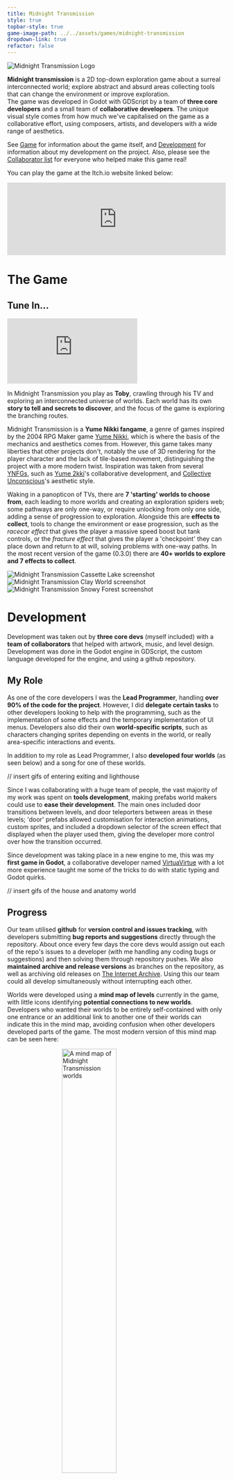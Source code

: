 ```yaml
---
title: Midnight Transmission
style: true
topbar-style: true
game-image-path: ../../assets/games/midnight-transmission
dropdown-link: true
refactor: false
---
```


<img class="title-image NOREFACTOR" alt="Midnight Transmission Logo" src="{{ page.game-image-path }}/mt-logo.gif">

**Midnight transmission** is a 2D top-down exploration game about a surreal interconnected world; explore abstract and absurd areas collecting tools that can change the environment or improve exploration. <br>
The game was developed in Godot with GDScript by a team of **three core developers** and a small team of **collaborative developers**. The unique visual style comes from how much we've capitalised on the game as a collaborative effort, using composers, artists, and developers with a wide range of aesthetics.

See [Game](#the-game) for information about the game itself, and [Development](#development) for information about my development on the project. Also, please see the [Collaborator list](#development-team) for everyone who helped make this game real!

You can play the game at the Itch.io website linked below:

<iframe src="https://itch.io/embed/3067014?bg_color=28112e&amp;fg_color=ffffff&amp;link_color=ffbb63&amp;border_color=933052" class="game-embed" width="100%" height="167" frameborder="0"><a href="https://midnighttransmission.itch.io/midnight-transmission">Midnight Transmission by MidnightTransmission</a></iframe>



# The Game

## Tune In...

<iframe class="video-embed" src="https://www.youtube.com/embed/nCWKFhBP9BY?si=4UHdF9u0A5DdS3N8" title="YouTube video player" frameborder="0" allow="accelerometer; autoplay; clipboard-write; encrypted-media; gyroscope; picture-in-picture; web-share" referrerpolicy="strict-origin-when-cross-origin" allowfullscreen></iframe>

In Midnight Transmission you play as **Toby**, crawling through his TV and exploring an interconnected universe of worlds. Each world has its own **story to tell and secrets to discover**, and the focus of the game is exploring the branching routes.

Midnight Transmission is a **Yume Nikki fangame**, a genre of games inspired by the 2004 RPG Maker game [Yume Nikki](https://store.steampowered.com/app/650700/Yume_Nikki/), which is where the basis of the mechanics and aesthetics comes from. However, this game takes many liberties that other projects don't, notably the use of 3D rendering for the player character and the lack of tile-based movement, distinguishing the project with a more modern twist. Inspiration was taken from several [YNFGs](https://ynfg.yume.wiki/Yume_Nikki_Fangames_Wiki), such as [Yume 2kki](https://ynoproject.net/2kki/)'s collaborative development, and [Collective Unconscious](https://ynoproject.net/unconscious/)'s aesthetic style.

Waking in a panopticon of TVs, there are **7 'starting' worlds to choose from**, each leading to more worlds and creating an exploration spiders web; some pathways are only one-way, or require unlocking from only one side, adding a sense of progression to exploration. Alongside this are **effects to collect**, tools to change the environment or ease progression, such as the *racecar effect* that gives the player a massive speed boost but tank controls, or the *fracture effect* that gives the player a 'checkpoint' they can place down and return to at will, solving problems with one-way paths. In the most recent version of the game (0.3.0) there are **40+ worlds to explore and 7 effects to collect**.

<div class="image-row">
    <img alt="Midnight Transmission Cassette Lake screenshot" src="{{ page.game-image-path }}/mt-cassette.png">
    <img alt="Midnight Transmission Clay World screenshot" src="{{ page.game-image-path }}/mt-clay.png">
    <img alt="Midnight Transmission Snowy Forest screenshot" src="{{ page.game-image-path }}/mt-snowy-forest.png">
</div>


# Development

Development was taken out by **three core devs** (myself included) with a **team of collaborators** that helped with artwork, music, and level design. Development was done in the Godot engine in GDScript, the custom language developed for the engine, and using a github repository.

## My Role
As one of the core developers I was the **Lead Programmer**, handling **over 90% of the code for the project**. However, I did **delegate certain tasks** to other developers looking to help with the programming, such as the implementation of some effects and the temporary implementation of UI menus. Developers also did their own **world-specific scripts**, such as characters changing sprites depending on events in the world, or really area-specific interactions and events.

In addition to my role as Lead Programmer, I also **developed four worlds** (as seen below) and a song for one of these worlds.

// insert gifs of entering exiting and lighthouse

Since I was collaborating with a huge team of people, the vast majority of my work was spent on **tools development**, making prefabs world makers could use to **ease their development**. The main ones included door transitions between levels, and door teleporters between areas in these levels; 'door' prefabs allowed customisation for interaction animations, custom sprites, and included a dropdown selector of the screen effect that displayed when the player used them, giving the developer more control over how the transition occurred.

Since development was taking place in a new engine to me, this was my **first game in Godot**, a collaborative developer named [VirtuaVirtue](https://virtuavirtues-backlog.itch.io/) with a lot more experience taught me some of the tricks to do with static typing and Godot quirks.

// insert gifs of the house and anatomy world

## Progress
Our team utilised **github** for **version control and issues tracking**, with developers submitting **bug reports and suggestions** directly through the repository. About once every few days the core devs would assign out each of the repo's issues to a developer (with me handling any coding bugs or suggestions) and then solving them through repository pushes. We also **maintained archive and release versions** as branches on the repository, as well as archiving old releases on [The Internet Archive](https://archive.org/details/midnight-transmission-old). Using this our team could all develop simultaneously without interrupting each other. 

Worlds were developed using a **mind map of levels** currently in the game, with little icons identifying **potential connections to new worlds**. Developers who wanted their worlds to be entirely self-contained with only one entrance or an additional link to another one of their worlds can indicate this in the mind map, avoiding confusion when other developers developed parts of the game. The most modern version of this mind map can be seen here: 

<img alt="A mind map of Midnight Transmission worlds" style="display: flex; margin: 0 auto;" src="{{ page.game-image-path }}/mt-map.png" width="50%">

The core developers worked hand-in-hand with the **collaborative developers**, even developing worlds for some of the collaborators that couldn't work in-engine, **submitting ideas and design documents** alongside artwork. Management of the project and collaborators was undertaken by a different core developer, Rat, who also handled access to the github repository. 

## Development Team
The development team was split up into **three divisions: developers, world creators and musicians**; developers are collaborators that also wrote code and did additional engine work. The three core developers were GiantBoar (myself), Rat, and Operator Haven. The three of us met in college and collaborated together for the foundational ideas behind the project.

<ul class="dev-widget-container">
    {% comment %} ADD GITHUB PLS {% endcomment %}
    {% include dev-widget.html devicon="../../assets/img/general/profile-picture.png" devname="GiantBoar" devrole="lead Programmer" twitter="https://x.com/giant_boar" github="https://github.com/GiantBoar" %}
    {% include dev-widget.html devicon="../../assets/games/midnight-transmission/dev-icons/rat-icon.png" devname="Rat" devrole="Lead Developer" %}
    {% include dev-widget.html devicon="../../assets/games/midnight-transmission/dev-icons/haven-icon.png" devname="OperatorHaven" devrole="World Maker" github="https://github.com/Transference-OperatorHaven" bsky="https://bsky.app/profile/8stardragonball.bsky.social" website="https://floretdev.wixsite.com/havenportfolio" twitch="https://www.twitch.tv/operatorfloret" %}
    
    {% include dev-widget.html devicon="../../assets/games/midnight-transmission/dev-icons/virtua-icon.png" devname="VirtuaVirtue" devrole="Developer & Musician" discord="https://discord.com/invite/jRkuQh2nr8" itch="https://virtuavirtues-backlog.itch.io/" %}

    {% include dev-widget.html devicon="../../assets/games/midnight-transmission/dev-icons/gregthefrogking-icon.png" devname="GregTheFrogKing" devrole="World Maker" instagram="https://www.instagram.com/kiiwicloud/profilecard/?igsh=MXRkaXU0NjF3emh3ZQ==" %}
    {% include dev-widget.html devicon="../../assets/games/midnight-transmission/dev-icons/conrad-icon.png" devname="Conrad Sharkbun" devrole="World Maker" %}
    {% include dev-widget.html devicon="../../assets/games/midnight-transmission/dev-icons/luka-icon.png" devname="Luka Hazimali" devrole="World Maker & Musician" instagram="https://www.instagram.com/madebyaisu/" youtube="https://www.youtube.com/@madebyaisu" spotify="https://open.spotify.com/artist/28dh7looSsKFTCvQrPgotI" bandcamp="https://aishill.bandcamp.com/" %}

    {% include dev-widget.html devicon="../../assets/games/midnight-transmission/dev-icons/bath-icon.jpeg" devname="Bathnomus" devrole="Musician" bsky="https://bsky.app/profile/bathynomus.bsky.social" %}
    {% include dev-widget.html devicon="../../assets/games/midnight-transmission/dev-icons/nolan-icon.png" devname="Nolan Brewer" devrole="Musician" website="https://nolanbrewermusic.com/" youtube="https://www.youtube.com/channel/UCaIkL4o-wCIYQ81_o0pye6Q" instagram="https://www.instagram.com/nolanbbrewer/" spotify="https://open.spotify.com/artist/7n0VbdLYUNWEMii3AyAN8r" %}
    {% include dev-widget.html devicon="../../assets/games/midnight-transmission/dev-icons/vangare-icon.png" devname="Vangare_4453" devrole="Musician" youtube="https://www.youtube.com/channel/UCJSqALkAiQIsp20cE6JDnag" %}
    {% include dev-widget.html devicon="../../assets/games/midnight-transmission/dev-icons/glowing-icon.jpeg" devname="glowingscramble" devrole="Musician" youtube="https://youtube.com/@glowingscramble?si=HhvOMfI4yvd2fwXx" tiktok="https://www.tiktok.com/@glowing_scramble?_t=8s6KyWSfDQp&_r=1&enable_tiktok_webview=true" %}
    {% include dev-widget.html devicon="../../assets/games/midnight-transmission/dev-icons/claemon-icon.png" devname="Claemon" devrole="Musician" youtube="https://m.youtube.com/@Claemon/featured" spotify="https://open.spotify.com/artist/3dpv4NqItiQ58jvxRp2hCV?si=a_kHpprbSBOtrSix1jIQsg" %}
    {% include dev-widget.html devicon="../../assets/games/midnight-transmission/dev-icons/ahoksure-icon.jpg" devname="Ahoksure" devrole="Musician" bandcamp="https://ahoksure.bandcamp.com/" bsky="https://bsky.app/profile/ahoksure.bsky.social" %}
    {% include dev-widget.html devicon="../../assets/games/midnight-transmission/dev-icons/shanahan-icon.png" devname="Shanahan Sweet" devrole="Musician" bsky="https://bsky.app/profile/shanahan-sweet.bsky.social" twitter="https://x.com/Shanahan_Sweet" %}
    {% include dev-widget.html devicon="../../assets/games/midnight-transmission/dev-icons/blackcat-icon.png" devname="BlackCat" devrole="SFX" %}
</ul>